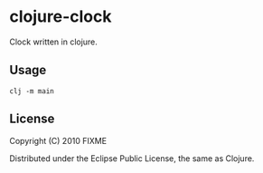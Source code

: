 # clojure-clock

Clock written in clojure.

## Usage

```clj -m main```

## License

Copyright (C) 2010 FIXME

Distributed under the Eclipse Public License, the same as Clojure.
